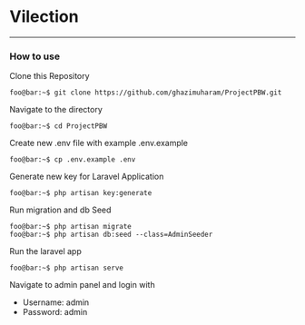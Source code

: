 # Vilection
---

### How to use

Clone this Repository
```console
foo@bar:~$ git clone https://github.com/ghazimuharam/ProjectPBW.git
```
Navigate to the directory
```console
foo@bar:~$ cd ProjectPBW
```
Create new .env file with example .env.example
```console
foo@bar:~$ cp .env.example .env
```
Generate new key for Laravel Application
```console
foo@bar:~$ php artisan key:generate
```
Run migration and db Seed
```console
foo@bar:~$ php artisan migrate
foo@bar:~$ php artisan db:seed --class=AdminSeeder
```

Run the laravel app
```console
foo@bar:~$ php artisan serve
```
Navigate to admin panel and login with
- Username: admin
- Password: admin
